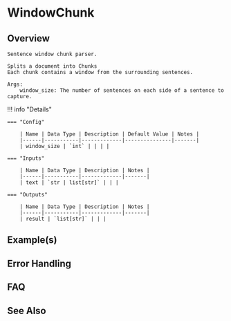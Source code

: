 # WindowChunk

## Overview


    Sentence window chunk parser.

    Splits a document into Chunks
    Each chunk contains a window from the surrounding sentences.

    Args:
        window_size: The number of sentences on each side of a sentence to capture.
    

!!! info "Details"

    === "Config"

        | Name | Data Type | Description | Default Value | Notes |
        |------|-----------|-------------|---------------|-------|
        | window_size | `int` | | | |

    === "Inputs"

        | Name | Data Type | Description | Notes |
        |------|-----------|-------------|-------|
        | text | `str | list[str]` | | |

    === "Outputs"

        | Name | Data Type | Description | Notes |
        |------|-----------|-------------|-------|
        | result | `list[str]` | | |

## Example(s)

## Error Handling

## FAQ

## See Also

